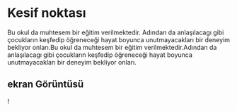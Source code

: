 <h1>Kesif noktası </h1>
Bu okul da muhtesem bir eğitim verilmektedir.  Adından da anlaşılacagı gibi çocukların keşfedip öğreneceği hayat boyunca unutmayacakları bir deneyim bekliyor onları.Bu okul da muhtesem bir eğitim verilmektedir.Adından da anlaşılacagı gibi çocukların keşfedip öğreneceği hayat boyunca unutmayacakları bir deneyim bekliyor onları.

<h2>ekran Görüntüsü</h2>

! [](Screenkesif.gif)
